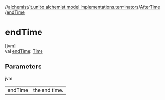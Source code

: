 //[alchemist](../../../index.md)/[it.unibo.alchemist.model.implementations.terminators](../index.md)/[AfterTime](index.md)/[endTime](end-time.md)

# endTime

[jvm]\
val [endTime](end-time.md): [Time](../../it.unibo.alchemist.model.interfaces/-time/index.md)

## Parameters

jvm

| | |
|---|---|
| endTime | the end time. |

